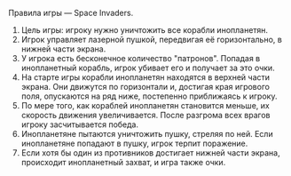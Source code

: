 Правила игры — Space Invaders.

1. Цель игры: игроку нужно уничтожить все корабли инопланетян.
2. Игрок управляет лазерной пушкой, передвигая её горизонтально, в нижней части экрана.
3. У игрока есть бесконечное количество "патронов". Попадая в инопланетный корабль, игрок убивает его и получает за это
   очки.
4. На старте игры корабли инопланетян находятся в верхней части экрана. Они движутся по горизонтали и, достигая края
   игрового поля, опускаются на ряд ниже, постепенно приближаясь к игроку.
5. По мере того, как кораблей инопланетян становится меньше, их скорость движения увеличивается. После разгрома всех
   врагов игроку засчитывается победа.
6. Инопланетяне пытаются уничтожить пушку, стреляя по ней. Если инопланетяне попадают в пушку, игрок терпит поражение.
7. Если хотя бы один из противников достигает нижней части экрана, происходит инопланетный захват, и игра также
   очки.
